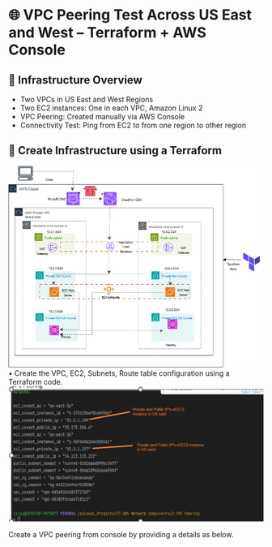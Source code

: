 # 🌐 VPC Peering Test Across US East and West – Terraform + AWS Console

## 🧱 Infrastructure Overview
 - Two VPCs in US East and West Regions
 - Two EC2 instances: One in each VPC, Amazon Linux 2
 - VPC Peering: Created manually via AWS Console
 - Connectivity Test: Ping from  EC2 to from one region to other region

## 🚀 Create Infrastructure using a Terraform
![Create Infrastructure using a Terraform](VPC_peering_draw.png)
• 	Create the VPC, EC2, Subnets, Route table configuration using a Terraform code. 
![Create Infrastructure using a Terraform](Terraform_out.png)



Create a VPC peering from console by providing a details as below. 





  
